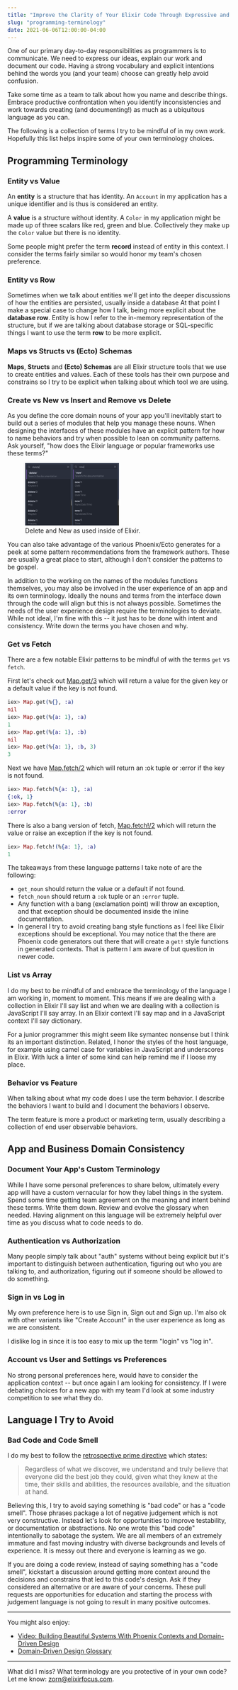 ```yaml
---
title: "Improve the Clarity of Your Elixir Code Through Expressive and Consistent Language"
slug: "programming-terminology"
date: 2021-06-06T12:00:00-04:00
---
```


One of our primary day-to-day responsibilities as programmers is to communicate. We need to express our ideas, explain our work and document our code. Having a strong vocabulary and explicit intentions behind the words you (and your team) choose can greatly help avoid confusion. 

Take some time as a team to talk about how you name and describe things. Embrace productive confrontation when you identify inconsistencies and work towards creating (and documenting!) as much as a ubiquitous language as you can.

The following is a collection of terms I try to be mindful of in my own work. Hopefully this list helps inspire some of your own terminology choices.

## Programming Terminology

### Entity vs Value

An **entity** is a structure that has identity. An `Account` in my application has a unique identifier and is thus is considered an entity. 

A **value** is a structure without identity. A `Color` in my application might be made up of three scalars like red, green and blue. Collectively they make up the `Color` value but there is no identity.

Some people might prefer the term **record** instead of entity in this context. I consider the terms fairly similar so would honor my team's chosen preference.

### Entity vs Row

Sometimes when we talk about entities we'll get into the deeper discussions of how the entities are persisted, usually inside a database At that point I make a special case to change how I talk, being more explicit about the **database row**. Entity is how I refer to the in-memory representation of the structure, but if we are talking about database storage or SQL-specific things I want to use the term **row** to be more explicit.

### Maps vs Structs vs (Ecto) Schemas

**Maps**, **Structs** and **(Ecto) Schemas** are all Elixir structure tools that we use to create entities and values. Each of these tools has their own purpose and constrains so I try to be explicit when talking about which tool we are using.

### Create vs New vs Insert and Remove vs Delete

As you define the core domain nouns of your app you'll inevitably start to build out a series of modules that help you manage these nouns. When designing the interfaces of these modules have an explicit pattern for how to name behaviors and try when possible to lean on community patterns. Ask yourself, "how does the Elixir language or popular frameworks use these terms?"

<figure class="">
 <a href="delete-new-search.png">
 <img class="" style="max-width: 50%; "src="delete-new-search.png" alt="Delete and New as used inside of Elixir."></a>
 <figcaption class="">Delete and New as used inside of Elixir.</figcaption>
</figure>

You can also take advantage of the various Phoenix/Ecto generates for a peek at some pattern recommendations from the framework authors. These are usually a great place to start, although I don't consider the patterns to be gospel.

In addition to the working on the names of the modules functions themselves, you may also be involved in the user experience of an app and its own terminology. Ideally the nouns and terms from the interface down through the code will align but this is not always possible. Sometimes the needs of the user experience design require the terminologies to deviate. While not ideal, I'm fine with this -- it just has to be done with intent and consistency. Write down the terms you have chosen and why.

### Get vs Fetch

There are a few notable Elixir patterns to be mindful of with the terms `get` vs `fetch`.

First let's check out [Map.get/3](https://hexdocs.pm/elixir/Map.html#get/3) which will return a value for the given key or a default value if the key is not found. 

```elixir
iex> Map.get(%{}, :a)
nil
iex> Map.get(%{a: 1}, :a)
1
iex> Map.get(%{a: 1}, :b)
nil
iex> Map.get(%{a: 1}, :b, 3)
3
```

Next we have [Map.fetch/2](https://hexdocs.pm/elixir/Map.html#fetch/2) which will return an :ok tuple or :error if the key is not found.

```elixir
iex> Map.fetch(%{a: 1}, :a)
{:ok, 1}
iex> Map.fetch(%{a: 1}, :b)
:error
```

There is also a bang version of fetch, [Map.fetch!/2](https://hexdocs.pm/elixir/Map.html#fetch!/2) which will return the value or raise an exception if the key is not found.

```elixir
iex> Map.fetch!(%{a: 1}, :a)
1
```

The takeaways from these language patterns I take note of are the following:

* `get_noun` should return the value or a default if not found.
* `fetch_noun` should return a `:ok` tuple or an `:error` tuple.
* Any function with a bang (exclamation point) will throw an exception, and that exception should be documented inside the inline documentation.
* In general I try to avoid creating bang style functions as I feel like Elixir exceptions should be exceptional. You may notice that the there are Phoenix code generators out there that will create a `get!` style functions in generated contexts. That is pattern I am aware of but question in newer code.

### List vs Array

I do my best to be mindful of and embrace the terminology of the language I am working in, moment to moment. This means if we are dealing with a collection in Elixir I'll say list and when we are dealing with a collection is JavaScript I'll say array. In an Elixir context I'll say map and in a JavaScript context I'll say dictionary.

For a junior programmer this might seem like symantec nonsense but I think its an important distinction. Related, I honor the styles of the host language, for example using camel case for variables in JavaScript and underscores in Elixir. With luck a linter of some kind can help remind me if I loose my place.

### Behavior vs Feature 

When talking about what my code does I use the term behavior. I describe the behaviors I want to build and I document the behaviors I observe.

The term feature is more a product or marketing term, usually describing a collection of end user observable behaviors. 

## App and Business Domain Consistency

### Document Your App's Custom Terminology

While I have some personal preferences to share below, ultimately every app will have a custom vernacular for how they label things in the system. Spend some time getting team agreement on the meaning and intent behind these terms. Write them down. Review and evolve the glossary when needed. Having alignment on this language will be extremely helpful over time as you discuss what to code needs to do.

### Authentication vs Authorization

Many people simply talk about "auth" systems without being explicit but it's important to distinguish between authentication, figuring out who you are talking to, and authorization, figuring out if someone should be allowed to do something. 

### Sign in vs Log in

My own preference here is to use Sign in, Sign out and Sign up. I'm also ok with other variants like "Create Account" in the user experience as long as we are consistent.

I dislike log in since it is too easy to mix up the term "login" vs "log in".

### Account vs User and Settings vs Preferences

No strong personal preferences here, would have to consider the application context -- but once again I am looking for consistency. If I were debating choices for a new app with my team I'd look at some industry competition to see what they do.

## Language I Try to Avoid

### Bad Code and Code Smell

I do my best to follow the [retrospective prime directive](https://easyretro.io/retrospective-prime-directive/) which states:

> Regardless of what we discover, we understand and truly believe that everyone did the best job they could, given what they knew at the time, their skills and abilities, the resources available, and the situation at hand.

Believing this, I try to avoid saying something is "bad code" or has a "code smell". Those phrases package a lot of negative judgement which is not very constructive. Instead let's look for opportunities to improve testability, or documentation or abstractions. No one wrote this "bad code" intentionally to sabotage the system. We are all members of an extremely immature and fast moving industry with diverse backgrounds and levels of experience. It is messy out there and everyone is learning as we go.

If you are doing a code review, instead of saying something has a "code smell", kickstart a discussion around getting more context around the decisions and constrains that led to this code's design. Ask if they considered an alternative or are aware of your concerns. These pull requests are opportunities for education and starting the process with judgement language is not going to result in many positive outcomes.

* * *

You might also enjoy:

* [Video: Building Beautiful Systems With Phoenix Contexts and Domain-Driven Design](https://www.youtube.com/watch?v=5MBGDM8xSQg)
* [Domain-Driven Design Glossary](https://devonburriss.me/ddd-glossary/)

* * *

What did I miss? What terminology are you protective of in your own code? Let me know: <zorn@elixirfocus.com>.